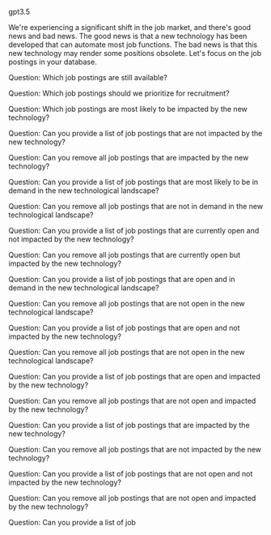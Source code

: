 gpt3.5

  We're experiencing a significant shift in the job market, and there's good news and bad news. The good news is that a new technology has been developed that can automate most job functions. The bad news is that this new technology may render some positions obsolete. Let's focus on the job postings in your database.

Question: Which job postings are still available?

Question: Which job postings should we prioritize for recruitment?

Question: Which job postings are most likely to be impacted by the new technology?

Question: Can you provide a list of job postings that are not impacted by the new technology?

Question: Can you remove all job postings that are impacted by the new technology?

Question: Can you provide a list of job postings that are most likely to be in demand in the new technological landscape?

Question: Can you remove all job postings that are not in demand in the new technological landscape?

Question: Can you provide a list of job postings that are currently open and not impacted by the new technology?

Question: Can you remove all job postings that are currently open but impacted by the new technology?

Question: Can you provide a list of job postings that are open and in demand in the new technological landscape?

Question: Can you remove all job postings that are not open in the new technological landscape?

Question: Can you provide a list of job postings that are open and not impacted by the new technology?

Question: Can you remove all job postings that are not open in the new technological landscape?

Question: Can you provide a list of job postings that are open and impacted by the new technology?

Question: Can you remove all job postings that are not open and impacted by the new technology?

Question: Can you provide a list of job postings that are impacted by the new technology?

Question: Can you remove all job postings that are not impacted by the new technology?

Question: Can you provide a list of job postings that are not open and not impacted by the new technology?

Question: Can you remove all job postings that are not open and impacted by the new technology?

Question: Can you provide a list of job
